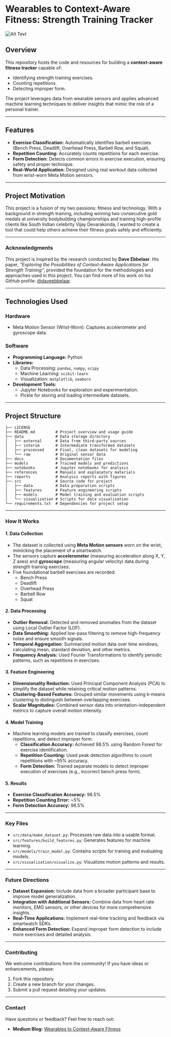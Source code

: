 # **Wearables to Context-Aware Fitness: Strength Training Tracker**
![Alt Text](./reports)
## **Overview**
This repository hosts the code and resources for building a **context-aware fitness tracker** capable of:
- Identifying strength training exercises.
- Counting repetitions.
- Detecting improper form.

The project leverages data from wearable sensors and applies advanced machine learning techniques to deliver insights that mimic the role of a personal trainer.

---

## **Features**
- **Exercise Classification:** Automatically identifies barbell exercises (Bench Press, Deadlift, Overhead Press, Barbell Row, and Squat).
- **Repetition Counting:** Accurately counts repetitions for each exercise.
- **Form Detection:** Detects common errors in exercise execution, ensuring safety and proper technique.
- **Real-World Application:** Designed using real workout data collected from wrist-worn Meta Motion sensors.

---

## **Project Motivation**
This project is a fusion of my two passions: fitness and technology. With a background in strength training, including winning two consecutive gold medals at university bodybuilding championships and training high-profile clients like South Indian celebrity Vijay Devarakonda, I wanted to create a tool that could help others achieve their fitness goals safely and efficiently.

---

### **Acknowledgments**
This project is inspired by the research conducted by **Dave Ebbelaar**. His paper, *"Exploring the Possibilities of Context-Aware Applications for Strength Training"*, provided the foundation for the methodologies and approaches used in this project. You can find more of his work on his GitHub profile: [@daveebbelaar](https://github.com/daveebbelaar).

---

## **Technologies Used**
### **Hardware**
- Meta Motion Sensor (Wrist-Worn): Captures accelerometer and gyroscope data.

### **Software**
- **Programming Language:** Python
- **Libraries:** 
  - Data Processing: `pandas`, `numpy`, `scipy`
  - Machine Learning: `scikit-learn`
  - Visualization: `matplotlib`, `seaborn`
- **Development Tools:**
  - Jupyter Notebooks for exploration and experimentation.
  - Pickle for storing and loading intermediate datasets.

---

## **Project Structure**

```plaintext
├── LICENSE
├── README.md         # Project overview and usage guide
├── data              # Data storage directory
│   ├── external      # Data from third-party sources
│   ├── interim       # Intermediate transformed datasets
│   ├── processed     # Final, clean datasets for modeling
│   └── raw           # Original sensor data
├── docs              # Documentation files
├── models            # Trained models and predictions
├── notebooks         # Jupyter notebooks for analysis
├── references        # Manuals and explanatory materials
├── reports           # Analysis reports with figures
├── src               # Source code for project
│   ├── data          # Data preparation scripts
│   ├── features      # Feature engineering scripts
│   ├── models        # Model training and evaluation scripts
│   └── visualization # Scripts for data visualization
└── requirements.txt  # Dependencies for project setup
``` 
---
### **How It Works**

#### **1. Data Collection**
- The dataset is collected using **Meta Motion sensors** worn on the wrist, mimicking the placement of a smartwatch. 
- The sensors capture **accelerometer** (measuring acceleration along X, Y, Z axes) and **gyroscope** (measuring angular velocity) data during strength training exercises.
- Five foundational barbell exercises are recorded:
  - Bench Press
  - Deadlift
  - Overhead Press
  - Barbell Row
  - Squat

#### **2. Data Processing**
- **Outlier Removal:** Detected and removed anomalies from the dataset using Local Outlier Factor (LOF).
- **Data Smoothing:** Applied low-pass filtering to remove high-frequency noise and ensure smooth signals.
- **Temporal Aggregation:** Summarized motion data over time windows, calculating mean, standard deviation, and other metrics.
- **Frequency Analysis:** Used Fourier Transformations to identify periodic patterns, such as repetitions in exercises.

#### **3. Feature Engineering**
- **Dimensionality Reduction:** Used Principal Component Analysis (PCA) to simplify the dataset while retaining critical motion patterns.
- **Clustering-Based Features:** Grouped similar movements using k-means clustering to distinguish between overlapping exercises.
- **Scalar Magnitudes:** Combined sensor data into orientation-independent metrics to capture overall motion intensity.

#### **4. Model Training**
- Machine learning models are trained to classify exercises, count repetitions, and detect improper form:
  - **Classification Accuracy:** Achieved 98.5% using Random Forest for exercise identification.
  - **Repetition Counting:** Used peak detection algorithms to count repetitions with ~95% accuracy.
  - **Form Detection:** Trained separate models to detect improper execution of exercises (e.g., incorrect bench press form).

#### **5. Results**
- **Exercise Classification Accuracy:** 98.5%
- **Repetition Counting Error:** ~5%
- **Form Detection Accuracy:** 98.5%

---

### **Key Files**
- `src/data/make_dataset.py`: Processes raw data into a usable format.
- `src/features/build_features.py`: Generates features for machine learning.
- `src/models/train_model.py`: Contains scripts for training and evaluating models.
- `src/visualization/visualize.py`: Visualizes motion patterns and results.

---

### **Future Directions**
- **Dataset Expansion:** Include data from a broader participant base to improve model generalization.
- **Integration with Additional Sensors:** Combine data from heart rate monitors, EMG sensors, or other devices for more comprehensive insights.
- **Real-Time Applications:** Implement real-time tracking and feedback via smartwatch SDKs.
- **Enhanced Form Detection:** Expand improper form detection to include more exercises and detailed analysis.

---

### **Contributing**
We welcome contributions from the community! If you have ideas or enhancements, please:
1. Fork this repository.
2. Create a new branch for your changes.
3. Submit a pull request detailing your updates.

---

### **Contact**
Have questions or feedback? Feel free to reach out:
- **Medium Blog:** [Wearables to Context-Aware Fitness](https://medium.com/@srinivasbarla2000/wearables-to-context-aware-fitness-building-a-strength-training-tracker-f5b3093bb0cc)
